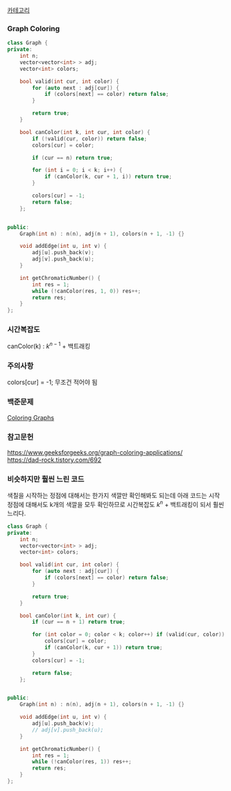 [카테고리](/README.md)
### Graph Coloring
```cpp
class Graph {
private:
    int n;
    vector<vector<int> > adj;
    vector<int> colors;

    bool valid(int cur, int color) {
        for (auto next : adj[cur]) {
            if (colors[next] == color) return false;
        }

        return true;
    }

    bool canColor(int k, int cur, int color) {
        if (!valid(cur, color)) return false;
        colors[cur] = color;

        if (cur == n) return true;

        for (int i = 0; i < k; i++) {
            if (canColor(k, cur + 1, i)) return true;
        }

        colors[cur] = -1;
        return false;
    };


public:
    Graph(int n) : n(n), adj(n + 1), colors(n + 1, -1) {}

    void addEdge(int u, int v) {
        adj[u].push_back(v);
        adj[v].push_back(u);
    }

    int getChromaticNumber() {
        int res = 1;
        while (!canColor(res, 1, 0)) res++;
        return res;
    }
};
```
### 시간복잡도 
canColor(k) : $k^{n - 1}$ + 백트래킹

### 주의사항
colors[cur] = -1; 무조건 적어야 됨   

### 백준문제
[Coloring Graphs](https://www.acmicpc.net/problem/24782)   

### 참고문헌
https://www.geeksforgeeks.org/graph-coloring-applications/   
https://dad-rock.tistory.com/692   

### 비슷하지만 훨씬 느린 코드
색칠을 시작하는 정점에 대해서는 한가지 색깔만 확인해봐도 되는데 아래 코드는 시작 정점에 대해서도 k개의 색깔을 모두 확인하므로 시간복잡도 $k^n$ + 백트래킹이 되서 훨씬 느리다.   
```cpp
class Graph {
private:
    int n;
    vector<vector<int> > adj;
    vector<int> colors;

    bool valid(int cur, int color) {
        for (auto next : adj[cur]) {
            if (colors[next] == color) return false;
        }

        return true;
    }

    bool canColor(int k, int cur) {
        if (cur == n + 1) return true;

        for (int color = 0; color < k; color++) if (valid(cur, color)) {
            colors[cur] = color;
            if (canColor(k, cur + 1)) return true;
        }
        colors[cur] = -1;

        return false;
    };


public:
    Graph(int n) : n(n), adj(n + 1), colors(n + 1, -1) {}

    void addEdge(int u, int v) {
        adj[u].push_back(v);
        // adj[v].push_back(u);
    }

    int getChromaticNumber() {
        int res = 1;
        while (!canColor(res, 1)) res++;
        return res;
    }
};
```